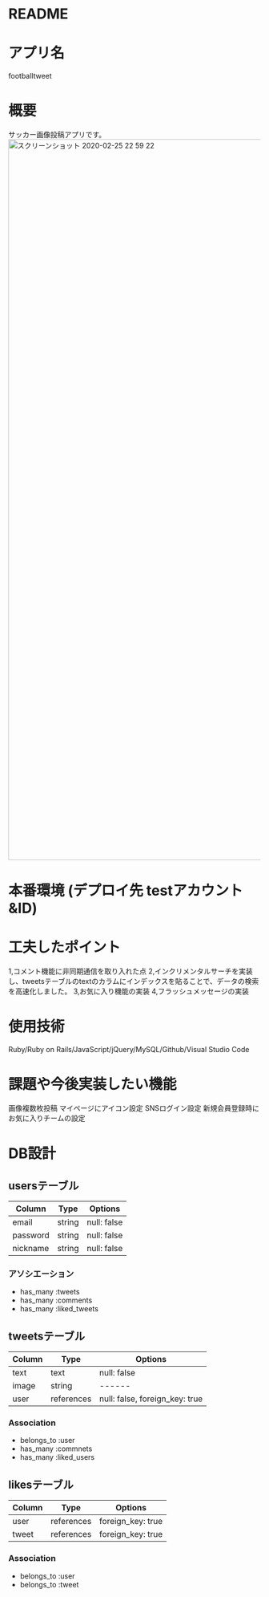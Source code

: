 # README

# アプリ名 
  footballtweet

# 概要
  サッカー画像投稿アプリです。
  <img width="1437" alt="スクリーンショット 2020-02-25 22 59 22" src="https://user-images.githubusercontent.com/59175719/75253734-8020ff80-5822-11ea-93ec-e3f6256f7ac1.png">


# 本番環境 (デプロイ先 testアカウント&ID)

# 工夫したポイント
  1,コメント機能に非同期通信を取り入れた点
  2,インクリメンタルサーチを実装し、tweetsテーブルのtextのカラムにインデックスを貼ることで、データの検索を高速化しました。
  3,お気に入り機能の実装
  4,フラッシュメッセージの実装
  
# 使用技術
  Ruby/Ruby on Rails/JavaScript/jQuery/MySQL/Github/Visual Studio Code
  
# 課題や今後実装したい機能
  画像複数枚投稿
  マイページにアイコン設定
  SNSログイン設定
  新規会員登録時にお気に入りチームの設定


# DB設計


## usersテーブル

|Column|Type|Options|
|------|----|-------|
|email|string|null: false|
|password|string|null: false|
|nickname|string|null: false|

### アソシエーション

- has_many :tweets
- has_many :comments
- has_many :liked_tweets

## tweetsテーブル

|Column|Type|Options|
|------|----|-------|
|text|text|null: false|
|image|string|------|
|user|references|null: false, foreign_key: true|

### Association
- belongs_to :user
- has_many :commnets
- has_many :liked_users

## likesテーブル

|Column|Type|Options|
|------|----|-------|
|user|references|foreign_key: true|
|tweet|references|foreign_key: true|

### Association
- belongs_to :user
- belongs_to :tweet